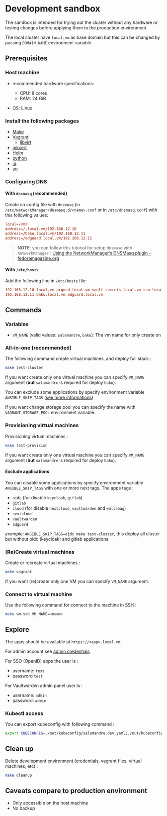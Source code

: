 # Development sandbox

The sandbox is intended for trying out the cluster without any hardware or testing changes before applying them to the
production environment.

The local cluster have `local.vm` as base domain but this can be changed by passing `DOMAIN_NAME` environment variable.

## Prerequisites

### Host machine

- recommended hardware specifications:

  - CPU: 8 cores
  - RAM: 24 GiB

- OS: Linux

### Install the following packages

- [Make](https://www.gnu.org/software/make/)
- [Vagrant](https://www.vagrantup.com/)
  - [libvirt](https://libvirt.org/)
- [mkcert](https://github.com/FiloSottile/mkcert)
- [Helm](https://helm.sh/)
- [python](https://www.python.org/)
- [jq](https://stedolan.github.io/jq/)
- [yq](https://github.com/mikefarah/yq/)

### Configuring DNS

#### With `dnsmasq` (**recommended**)

Create an config file with `dnsmasq` (in `/etc/NetworkManager/dnsmasq.d/<name>.conf` or in `/etc/dnsmasq.conf`) with this following values:

```conf
local=/vm/
address=/.local.vm/192.168.12.10
address=/baku.local.vm/192.168.12.11
address=/adguard.local.vm/192.168.12.11
```

> **NOTE**: you can follow this tutorial for setup `dnsmasq` with `NetworkManager` : [Using the NetworkManager’s DNSMasq plugin - fedoramagazine.org](https://fedoramagazine.org/using-the-networkmanagers-dnsmasq-plugin/)

#### With `/etc/hosts`

Add the following line in `/etc/hosts` file:

```conf
192.168.12.10 local.vm argocd.local.vm vault-secrets.local.vm sso.local.vm s3.local.vm console.s3.local.vm git.local.vm
192.168.12.11 baku.local.vm adguard.local.vm
```

## Commands

### Variables

- `VM_NAME` (valid values: `salamandre`, `baku`): The vm name for only create on

### All-in-one (recommended)

The following command create virtual machines, and deploy full stack :

```sh
make test-cluster
```

If you want create only one virtual machine you can specify `VM_NAME` argument (**but** `salamandre` is required for deploy `baku`).

You can exclude some applications by specify environment variable `ANSIBLE_SKIP_TAGS` ([see more informations](#exclude-applications))

If you want change storage pool you can specify the name with `VAGRANT_STORAGE_POOL` environment variable.

### Provisioning virtual machines

Provisioning virtual machines :

```sh
make test-provision
```

If you want create only one virtual machine you can specify `VM_NAME` argument (**but** `salamandre` is required for deploy `baku`).

#### Exclude applications

You can disable some applications by specify environment variable `ANSIBLE_SKIP_TAGS` with one or more next tags.
The apps tags :

- `oidc` (for disable `keycloak`, `gitlab`)
- `gitlab`
- `cloud` (for disable `nextcloud`, `vaultwarden` and `wallabag`)
- `nextcloud`
- `vaultwarden`
- `adguard`

_example_: `ANSIBLE_SKIP_TAGS=oidc make test-cluster`, this deploy all cluster but without oidc (keycloak) and gitlab applications

### (Re)Create virtual machines

Create or recreate virtual machines :

```sh
make vagrant
```

If you want (re)create only one VM you can specify `VM_NAME` argument.

### Connect to virtual machine

Use the following command for connect to the machine in SSH :

```sh
make vm-ssh VM_NAME=<name>
```

## Explore

The apps should be available at `https://<app>.local.vm`.

For admin account see [admin credentials](post-installation.md#admin-credentials).

For SSO (OpenID) apps the user is :

- username: `test`
- password `test`

For Vaultwarden admin panel user is :

- username: `admin`
- password: `admin`

### Kubectl access

You can export kubeconfig with following command :

```sh
export KUBECONFIG=./out/kubeconfig/salamandre.dev.yaml;./out/kubeconfig/baku.dev.yaml
```

## Clean up

Delete development environment (credentials, vagrant files, virtual machines, etc) :

```sh
make cleanup
```

## Caveats compare to production environment

- Only accessible on the host machine
- No backup
